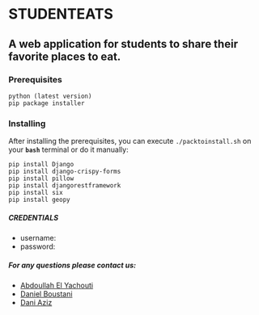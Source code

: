 # STUDENTEATS
## A web application for students to share their favorite places to eat.

### Prerequisites
```
python (latest version)
pip package installer
```

### Installing

After installing the prerequisites, you can execute `./packtoinstall.sh` on your **`bash`** terminal or do it manually:

```
pip install Django
pip install django-crispy-forms
pip install pillow
pip install djangorestframework
pip install six
pip install geopy
```

##### **CREDENTIALS**
* username: 
* password:

##### For any questions please contact us:
* [Abdoullah El Yachouti](mailto:Abdoullah.El.Yachouti@vub.be) 
* [Daniel Boustani](mailto:Daniel.Boustani@vub.be) 
* [Dani Aziz](mailto:Dani.Aziz@vub.be) 

